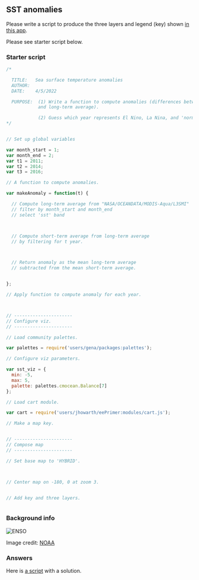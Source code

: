 ## SST anomalies  

Please write a script to produce the three layers and legend (key) shown [in this app](https://jhowarth.users.earthengine.app/view/sstanomaly).

Please see starter script below.

### Starter script  

```js
/*

  TITLE:   Sea surface temperature anomalies
  AUTHOR:  
  DATE:    4/5/2022

  PURPOSE:  (1) Write a function to compute anomalies (differences between a short-term
            and long-term average).

            (2) Guess which year represents El Nino, La Nina, and 'normal'.
*/


// Set up global variables  

var month_start = 1;
var month_end = 2;
var t1 = 2011;
var t2 = 2014;
var t3 = 2016;

// A function to compute anomalies.  

var makeAnomaly = function(t) {

  // Compute long-term average from "NASA/OCEANDATA/MODIS-Aqua/L3SMI"
  // filter by month_start and month_end
  // select 'sst' band



  // Compute short-term average from long-term average
  // by filtering for t year.  



  // Return anomaly as the mean long-term average
  // subtracted from the mean short-term average.   


};

// Apply function to compute anomaly for each year.



// ----------------------
// Configure viz.
// ----------------------

// Load community palettes.

var palettes = require('users/gena/packages:palettes');

// Configure viz parameters.

var sst_viz = {
  min: -5,
  max: 5,
  palette: palettes.cmocean.Balance[7]
};

// Load cart module.

var cart = require('users/jhowarth/eePrimer:modules/cart.js');

// Make a map key.  


// ----------------------
// Compose map  
// ----------------------

// Set base map to 'HYBRID'.



// Center map on -180, 0 at zoom 3.


// Add key and three layers.



```  

### Background info

![ENSO](https://www.climate.gov/sites/default/files/2021-04/ENSOPageWhatisElNinoTest_0.png)  

Image credit: [NOAA](https://www.climate.gov/enso)



### Answers  

Here is [a script](../scripts/sst_anomalies.js) with a solution.

